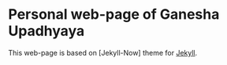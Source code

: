 # Personal web-page of Ganesha Upadhyaya

This web-page is based on [Jekyll-Now] theme for [Jekyll](http://jekyllrb.com).